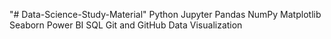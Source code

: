 "# Data-Science-Study-Material" 
Python
Jupyter
Pandas
NumPy
Matplotlib
Seaborn
Power BI
SQL
Git and GitHub
Data Visualization
